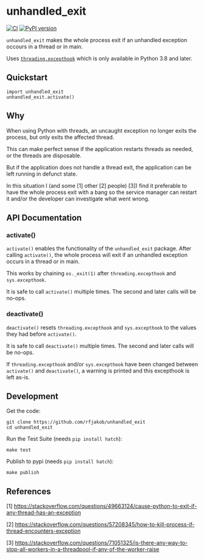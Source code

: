 # unhandled_exit

[![CI](https://github.com/rfjakob/unhandled_exit/actions/workflows/ci.yml/badge.svg)](https://github.com/rfjakob/unhandled_exit/actions/workflows/ci.yml)
[![PyPI version](https://badge.fury.io/py/unhandled_exit.svg)](https://badge.fury.io/py/unhandled_exit)

`unhandled_exit` makes the whole process exit if an unhandled
exception occours in a thread or in main.

Uses [`threading.excepthook`](https://docs.python.org/3/library/threading.html#threading.excepthook)
which is only available in Python 3.8 and later.

## Quickstart

```
import unhandled_exit
unhandled_exit.activate()
```

## Why

When using Python with threads, an uncaught exception no longer
exits the process, but only exits the affected thread.

This can make perfect sense if the application restarts threads
as needed, or the threads are disposable.

But if the application does not handle a thread exit, the application
can be left running in defunct state.

In this situation I (and some [1] other [2] people) [3]) find it preferable
to have the whole process exit with a bang so the service manager can
restart it and/or the developer can investigate what went wrong.

## API Documentation

### activate()

`activate()` enables the functionality of the `unhandled_exit`
package. After calling `activate()`, the whole process will
exit if an unhandled exception occurs in a thread or in main.

This works by chaining `os._exit(1)` after `threading.excepthook` and
`sys.excepthook`.

It is safe to call `activate()` multiple times.
The second and later calls will be no-ops.

### deactivate()

`deactivate()` resets `threading.excepthook` and `sys.excepthook`
to the values they had before `activate()`.

It is safe to call `deactivate()` multiple times.
The second and later calls will be no-ops.

If `threading.excepthook` and/or `sys.excepthook` have been
changed between `activate()` and `deactivate()`, a warning
is printed and this excepthook is left as-is.

## Development

Get the code:

```
git clone https://github.com/rfjakob/unhandled_exit
cd unhandled_exit
```

Run the Test Suite (needs `pip install hatch`):

```
make test
```

Publish to pypi (needs `pip install hatch`):

```
make publish
```

## References

[1] https://stackoverflow.com/questions/49663124/cause-python-to-exit-if-any-thread-has-an-exception

[2] https://stackoverflow.com/questions/57208345/how-to-kill-process-if-thread-encounters-exception

[3] https://stackoverflow.com/questions/71051325/is-there-any-way-to-stop-all-workers-in-a-threadpool-if-any-of-the-worker-raise
